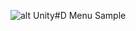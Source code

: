 ![alt Unity#D Menu Sample](https://user-images.githubusercontent.com/25295833/48049183-de584800-e1c3-11e8-8b92-06b2976215ff.gif)
